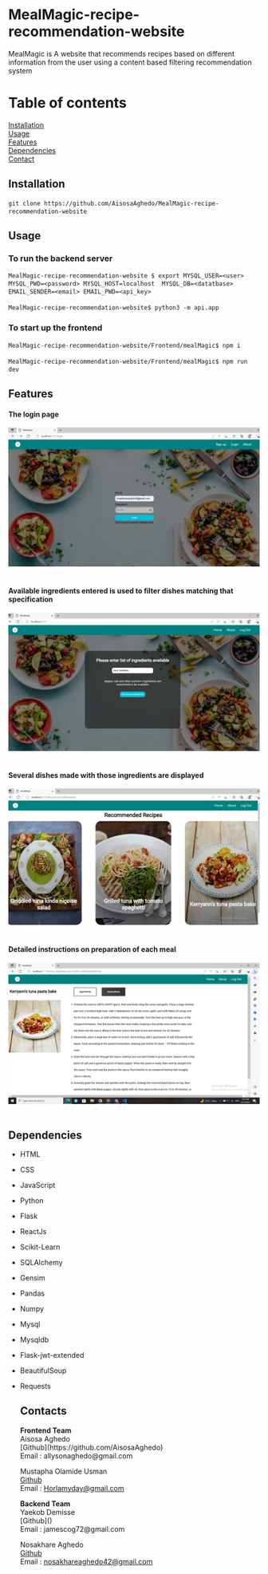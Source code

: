 # MealMagic-recipe-recommendation-website
MealMagic is A website that recommends recipes based on different information from the user using a content based filtering recommendation system

# Table of contents
[Installation](#Installation)<br/>
[Usage](#Usage)<br/>
[Features](#Features)<br/>
[Dependencies](#Dependencies)<br/>
[Contact](#Contacts)

  
## Installation
```
git clone https://github.com/AisosaAghedo/MealMagic-recipe-recommendation-website
```
## Usage
### To run the backend server
```
MealMagic-recipe-recommendation-website $ export MYSQL_USER=<user> MYSQL_PWD=<password> MYSQL_HOST=localhost  MYSQL_DB=<datatbase> EMAIL_SENDER=<email> EMAIL_PWD=<api_key>

MealMagic-recipe-recommendation-website$ python3 -m api.app
```

### To start up the frontend
```
MealMagic-recipe-recommendation-website/Frontend/mealMagic$ npm i

MealMagic-recipe-recommendation-website/Frontend/mealMagic$ npm run dev
```
## Features
#### The login page
<img src="https://github.com/AisosaAghedo/MealMagic-recipe-recommendation-website/blob/backend_api/assets/Screenshot%20(92).png" alt="login page"/><br/><br/>
#### Available ingredients entered is used to filter dishes matching that specification
<img src="https://github.com/AisosaAghedo/MealMagic-recipe-recommendation-website/blob/backend_api/assets/Screenshot%20(93).png" alt="ingredients page"/><br/><br/>
#### Several dishes made with those ingredients are displayed
<img src="https://github.com/AisosaAghedo/MealMagic-recipe-recommendation-website/blob/backend_api/assets/Screenshot%20(94).png" alt="recipes page"/><br/><br/>
#### Detailed instructions on preparation of each meal
<img src="https://github.com/AisosaAghedo/MealMagic-recipe-recommendation-website/blob/backend_api/assets/Screenshot%20(90).png" alt="instructions to prepare meal"/><br/><br/>
## Dependencies
- HTML
- CSS
- JavaScript
- Python
- Flask
- ReactJs
- Scikit-Learn
- SQLAlchemy
- Gensim
- Pandas
- Numpy
- Mysql
- Mysqldb
- Flask-jwt-extended
- BeautifulSoup
- Requests

  ## Contacts
  <p>
   <b>Frontend Team</b><br/>
    Aisosa Aghedo<br/>
     [Github](https://github.com/AisosaAghedo)<br/>
    Email : allysonaghedo@gmail.com<br/>

    Mustapha Olamide Usman<br/>
    [Github]()<br/>
    Email : Horlamyday@gmail.com
  </p>

  <p>
  <b>Backend Team</b><br/> 
  Yaekob Demisse<br/>
  [Github]()<br/>
  Email : jamescog72@gmail.com<br/>

  Nosakhare Aghedo<br/>
  [Github](https://github.com/Coder1967)<br/>
  Email : nosakhareaghedo42@gmail.com<br/>
  </p>
